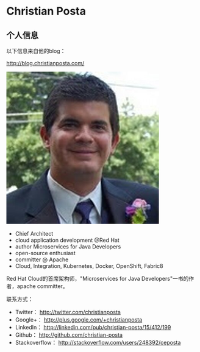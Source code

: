 # Christian Posta

## 个人信息

以下信息来自他的blog：

http://blog.christianposta.com/

![](images/christian-posta.jpg)

- Chief Architect
- cloud application development @Red Hat
- author Microservices for Java Developers
- open-source enthusiast
- committer @ Apache
- Cloud, Integration, Kubernetes, Docker, OpenShift, Fabric8

Red Hat Cloud的首席架构师，"Microservices for Java Developers"一书的作者，apache committer。

联系方式：

- Twitter： http://twitter.com/christianposta
- Google+： http://plus.google.com/+christianposta
- LinkedIn： http://linkedin.com/pub/christian-posta/15/412/199
- Github： http://github.com/christian-posta
- Stackoverflow： http://stackoverflow.com/users/248392/ceposta